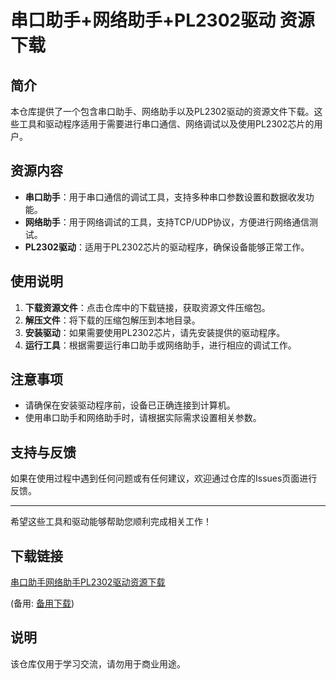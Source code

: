# 串口助手+网络助手+PL2302驱动 资源下载

## 简介
本仓库提供了一个包含串口助手、网络助手以及PL2302驱动的资源文件下载。这些工具和驱动程序适用于需要进行串口通信、网络调试以及使用PL2302芯片的用户。

## 资源内容
- **串口助手**：用于串口通信的调试工具，支持多种串口参数设置和数据收发功能。
- **网络助手**：用于网络调试的工具，支持TCP/UDP协议，方便进行网络通信测试。
- **PL2302驱动**：适用于PL2302芯片的驱动程序，确保设备能够正常工作。

## 使用说明
1. **下载资源文件**：点击仓库中的下载链接，获取资源文件压缩包。
2. **解压文件**：将下载的压缩包解压到本地目录。
3. **安装驱动**：如果需要使用PL2302芯片，请先安装提供的驱动程序。
4. **运行工具**：根据需要运行串口助手或网络助手，进行相应的调试工作。

## 注意事项
- 请确保在安装驱动程序前，设备已正确连接到计算机。
- 使用串口助手和网络助手时，请根据实际需求设置相关参数。

## 支持与反馈
如果在使用过程中遇到任何问题或有任何建议，欢迎通过仓库的Issues页面进行反馈。

---

希望这些工具和驱动能够帮助您顺利完成相关工作！

## 下载链接
[串口助手网络助手PL2302驱动资源下载](https://pan.quark.cn/s/d8f5879eb961) 

(备用: [备用下载](https://pan.baidu.com/s/18uIpP8iQ6K_HQxrKZKcoGA?pwd=1234))

## 说明

该仓库仅用于学习交流，请勿用于商业用途。
